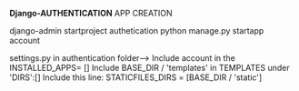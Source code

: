 **Django-AUTHENTICATION**
APP CREATION

django-admin startproject authetication
python manage.py startapp account

settings.py in authentication folder-->
Include account in the INSTALLED_APPS= []
Include BASE_DIR / 'templates' in TEMPLATES under 'DIRS':[]
Include this line:
STATICFILES_DIRS = [BASE_DIR / 'static']
